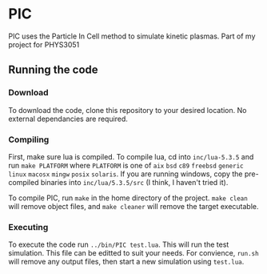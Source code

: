# PIC
PIC uses the Particle In Cell method to simulate kinetic plasmas. Part of my project for PHYS3051

## Running the code
### Download
To download the code, clone this repository to your desired location. No external dependancies are required.

### Compiling
First, make sure lua is compiled. To compile lua, cd into `inc/lua-5.3.5` and run `make PLATFORM` where `PLATFORM` is one of `aix` `bsd` `c89` `freebsd` `generic` `linux` `macosx` `mingw` `posix` `solaris`. If you are running windows, copy the pre-compiled binaries into `inc/lua/5.3.5/src` (I think, I haven't tried it).

To compile PIC, run `make` in the home directory of the project. `make clean` will remove object files, and `make cleaner` will remove the target executable.
 
 ### Executing
 
To execute the code run `../bin/PIC test.lua`. This will run the test simulation. This file can be editted to suit your needs. For convience, `run.sh` will remove any output files, then start a new simulation using `test.lua`.
